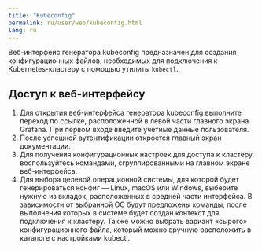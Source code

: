 ```yaml
---
title: "Kubeconfig"
permalink: ru/user/web/kubeconfig.html
lang: ru
---
```


Веб-интерфейс генератора kubeconfig предназначен для создания конфигурационных файлов, необходимых для подключения к Kubernetes-кластеру с помощью утилиты `kubectl`.

## Доступ к веб-интерфейсу

1. Для открытия веб-интерфейса генератора kubeconfig выполните переход по ссылке, расположенной в левой части главного экрана Grafana. При первом входе введите учетные данные пользователя.
1. После успешной аутентификации откроется главный экран документации.
1. Для получения конфигурационных настроек для доступа к кластеру, воспользуйтесь командами, сгруппированными на главном экране веб-интерфейса.
1. Для выбора целевой операционной системы, для которой будет генерироваться конфиг — Linux, macOS или Windows, выберите нужную из вкладок, расположенных в средней части интерфейса. В зависимости от выбранной ОС будут предложены команды, после выполнения которых в системе будет создан контекст для подключения к кластеру. Также можно выбрать вариант «сырого» конфигурационного файла, который можно вручную расположить в каталоге с настройками kubectl.
